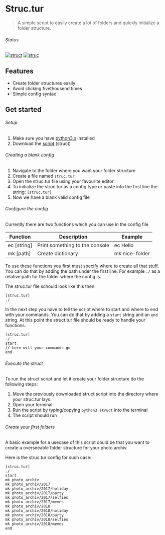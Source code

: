 
# Struc.tur
> A simple script to easily create a lot of folders and quickly initialize a folder structure.

###### Status
[![struct](https://img.shields.io/badge//struct-buggy-orange.svg)](https://github.com/toorusr/struc.tur/tree/master/struct)
[![struc](https://img.shields.io/badge/README.md-complete-green.svg)](https://github.com/toorusr/struc.tur/tree/master/README.md)

## Features
- Create folder structures easily
- Avoid clicking fivethousend times
- Simple config syntax

## Get started
###### Setup
1. Make sure you have [python3.x](https://www.python.org/downloads/) installed
2. Download the [script](https://raw.githubusercontent.com/toorusr/scripts/master/struc.tur/struct) (struct)

###### Creating a blank config
1. Navigate to the folder where you want your folder structure
2. Create a file named `struc.tur`
3. Open the struc.tur file using your favourite editor
4. To initialize the struc.tur as a config type or paste into the first line the string: `[struc.tur]`
5. Now we have a blank valid config file

###### Configure the config
Currently there are two functions which you can use in the config file

Function | Description | Example
---------|-------------|---------
ec [string] | Print something to the console | ec Hello
mk [path] | Create dictionary | mk nice-folder

To use these functions you first must specify where to create all that stuff. You can do that by adding the path under the first line. For example `./` as a relative path for the folder where the config is.

The struc.tur file schould look like this then:
```
[struc.tur]
./
```

In the next step you have to tell the script where to start and where to end with your commands. You can do that by adding a `start` string and an `end` string. At this point the struct.tur file should be ready to handle your functions.

```
[struc.tur]
./
start
// here will your commands go
end
```

###### Execute the struct
To run the struct script and let it create your folder structure do the following steps:
1. Move the previously downloaded struct script into the directory where your struc.tur lays.
2. Open your terminal
3. Run the script by typing/copying `python3 struct` into the terminal
4. The script should run  

###### Create your first folders
A basic example for a usecase of this script could be that you want to create a overseeable folder structure for your photo archiv.

Here is the struc.tur config for such case:
```
[struc.tur]
./
start
mk photo_archiv
mk photo_archiv/2017
mk photo_archiv/2017/holiday
mk photo_archiv/2017/party
mk photo_archiv/2017/selfies
mk photo_archiv/2017/memes
mk photo_archiv/2018
mk photo_archiv/2018/holiday
mk photo_archiv/2018/party
mk photo_archiv/2018/selfies
mk photo_archiv/2018/memes
end
```
